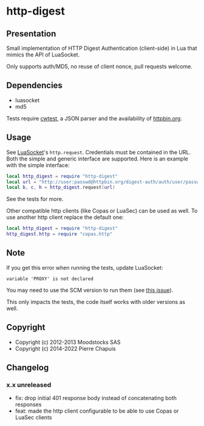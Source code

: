 # http-digest

## Presentation

Small implementation of HTTP Digest Authentication (client-side) in Lua
that mimics the API of LuaSocket.

Only supports auth/MD5, no reuse of client nonce, pull requests welcome.

## Dependencies

- luasocket
- md5

Tests require [cwtest](https://github.com/catwell/cwtest), a JSON parser
and the availability of [httpbin.org](http://httpbin.org).

## Usage

See [LuaSocket](http://w3.impa.br/~diego/software/luasocket/http.html)'s
`http.request`. Credentials must be contained in the URL. Both the simple and
generic interface are supported. Here is an example with the simple interface:

```lua
local http_digest = require "http-digest"
local url = "http://user:passwd@httpbin.org/digest-auth/auth/user/passwd"
local b, c, h = http_digest.request(url)
```

See the tests for more.

Other compatible http clients (like Copas or LuaSec) can be used as well. To use
another http client replace the default one:

```lua
local http_digest = require "http-digest"
http_digest.http = require "copas.http"
```

## Note

If you get this error when running the tests, update LuaSocket:

    variable 'PROXY' is not declared

You may need to use the SCM version to run them (see
[this issue](https://github.com/diegonehab/luasocket/issues/110)).

This only impacts the tests, the code itself works with older versions as well.

## Copyright

- Copyright (c) 2012-2013 Moodstocks SAS
- Copyright (c) 2014-2022 Pierre Chapuis

## Changelog

### x.x unreleased

- fix: drop initial 401 response body instead of concatenating both responses
- feat: made the http client configurable to be able to use Copas or LuaSec clients
